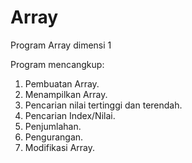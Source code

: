 # Array
Program Array dimensi 1

Program mencangkup:
1. Pembuatan Array.
2. Menampilkan Array.
3. Pencarian nilai tertinggi dan terendah.
4. Pencarian Index/Nilai.
5. Penjumlahan.
6. Pengurangan.
7. Modifikasi Array.

